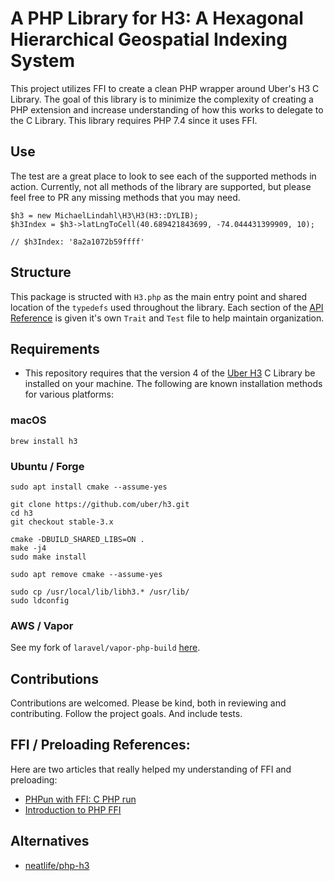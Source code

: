 # A PHP Library for H3: A Hexagonal Hierarchical Geospatial Indexing System

This project utilizes FFI to create a clean PHP wrapper around Uber's H3 C Library. The goal of this library is to minimize the complexity of creating a PHP extension and increase understanding of how this works to delegate to the C Library. This library requires PHP 7.4 since it uses FFI.

## Use

The test are a great place to look to see each of the supported methods in action. Currently, not all methods of the library are supported, but please feel free to PR any missing methods that you may need.

```
$h3 = new MichaelLindahl\H3\H3(H3::DYLIB);
$h3Index = $h3->latLngToCell(40.689421843699, -74.044431399909, 10);

// $h3Index: '8a2a1072b59ffff'
```

## Structure

This package is structed with `H3.php` as the main entry point and shared location of the `typedefs` used throughout the library. Each section of the [API Reference](https://h3geo.org/docs/api) is given it's own `Trait` and `Test` file to help maintain organization.

## Requirements

- This repository requires that the version 4 of the [Uber H3](https://github.com/uber/H3) C Library be installed on your machine. The following are known installation methods for various platforms:

### macOS

```
brew install h3
```

### Ubuntu / Forge

```
sudo apt install cmake --assume-yes

git clone https://github.com/uber/h3.git
cd h3
git checkout stable-3.x

cmake -DBUILD_SHARED_LIBS=ON .
make -j4
sudo make install

sudo apt remove cmake --assume-yes

sudo cp /usr/local/lib/libh3.* /usr/lib/
sudo ldconfig
```

### AWS / Vapor

See my fork of `laravel/vapor-php-build` [here](https://github.com/michaellindahl/vapor-php-build/tree/uber-h3).

## Contributions

Contributions are welcomed. Please be kind, both in reviewing and contributing. Follow the project goals. And include tests.

## FFI / Preloading References:

Here are two articles that really helped my understanding of FFI and preloading:

- [PHPun with FFI: C PHP run](https://platform.sh/blog/2020/php-fun-with-ffi-c-php-run/)
- [Introduction to PHP FFI](https://dev.to/verkkokauppacom/introduction-to-php-ffi-po3)

## Alternatives

- [neatlife/php-h3](https://github.com/neatlife/php-h3)

